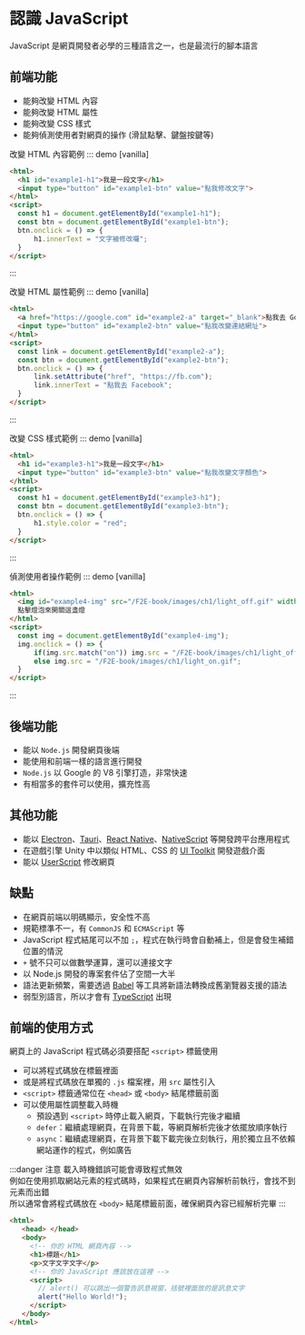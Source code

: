 # 認識 JavaScript

JavaScript 是網頁開發者必學的三種語言之一，也是最流行的腳本語言

## 前端功能
- 能夠改變 HTML 內容
- 能夠改變 HTML 屬性
- 能夠改變 CSS 樣式
- 能夠偵測使用者對網頁的操作 (滑鼠點擊、鍵盤按鍵等)

改變 HTML 內容範例
::: demo [vanilla]
```html
<html>
  <h1 id="example1-h1">我是一段文字</h1>
  <input type="button" id="example1-btn" value="點我修改文字">
</html>
<script>
  const h1 = document.getElementById("example1-h1");
  const btn = document.getElementById("example1-btn");
  btn.onclick = () => {
      h1.innerText = "文字被修改囉";
  }
</script>
```
:::

改變 HTML 屬性範例
::: demo [vanilla]
```html
<html>
  <a href="https://google.com" id="example2-a" target="_blank">點我去 Google</a><br><br>
  <input type="button" id="example2-btn" value="點我改變連結網址">
</html>
<script>
  const link = document.getElementById("example2-a");
  const btn = document.getElementById("example2-btn");
  btn.onclick = () => {
      link.setAttribute("href", "https://fb.com");
      link.innerText = "點我去 Facebook";
  }
</script>
```
:::

改變 CSS 樣式範例
::: demo [vanilla]
```html
<html>
  <h1 id="example3-h1">我是一段文字</h1>
  <input type="button" id="example3-btn" value="點我改變文字顏色">
</html>
<script>
  const h1 = document.getElementById("example3-h1");
  const btn = document.getElementById("example3-btn");
  btn.onclick = () => {
      h1.style.color = "red";
  }
</script>
```
:::

偵測使用者操作範例
::: demo [vanilla]
```html
<html>
  <img id="example4-img" src="/F2E-book/images/ch1/light_off.gif" width="100" height="180">
  點擊燈泡來開關這盞燈
</html>
<script>
  const img = document.getElementById("example4-img");
  img.onclick = () => {
      if(img.src.match("on")) img.src = "/F2E-book/images/ch1/light_off.gif";
      else img.src = "/F2E-book/images/ch1/light_on.gif";
  }
</script>
```
:::

## 後端功能
- 能以 `Node.js` 開發網頁後端
- 能使用和前端一樣的語言進行開發
- `Node.js` 以 Google 的 V8 引擎打造，非常快速
- 有相當多的套件可以使用，擴充性高

## 其他功能
- 能以 [Electron](https://electronjs.org/)、[Tauri](https://v2.tauri.app/)、[React Native](https://reactnative.dev/)、[NativeScript](https://nativescript.org/) 等開發跨平台應用程式
- 在遊戲引擎 Unity 中以類似 HTML、CSS 的 [UI Toolkit](https://docs.unity3d.com/6000.2/Documentation/Manual/ui-systems/introduction-ui-toolkit.html) 開發遊戲介面
- 能以 [UserScript](https://greasyfork.org/zh-TW) 修改網頁

## 缺點
- 在網頁前端以明碼顯示，安全性不高
- 規範標準不一，有 `CommonJS` 和 `ECMAScript` 等
- JavaScript 程式結尾可以不加 `;`，程式在執行時會自動補上，但是會發生補錯位置的情況
- `+` 號不只可以做數學運算，還可以連接文字
- 以 Node.js 開發的專案套件佔了空間一大半
- 語法更新頻繁，需要透過 [Babel](https://babeljs.io/) 等工具將新語法轉換成舊瀏覽器支援的語法
- 弱型別語言，所以才會有 [TypeScript](https://www.typescriptlang.org/) 出現

## 前端的使用方式
網頁上的 JavaScript 程式碼必須要搭配 `<script>` 標籤使用
- 可以將程式碼放在標籤裡面
- 或是將程式碼放在單獨的 `.js` 檔案裡，用 `src` 屬性引入
- `<script>` 標籤通常位在 `<head>` 或 `<body>` 結尾標籤前面
- 可以使用屬性調整載入時機  
  - 預設遇到 `<script>` 時停止載入網頁，下載執行完後才繼續
  - `defer`：繼續處理網頁，在背景下載，等網頁解析完後才依擺放順序執行
  - `async`：繼續處理網頁，在背景下載下載完後立刻執行，用於獨立且不依賴網站運作的程式，例如廣告

:::danger 注意
載入時機錯誤可能會導致程式無效  
例如在使用抓取網站元素的程式碼時，如果程式在網頁內容解析前執行，會找不到元素而出錯  
所以通常會將程式碼放在 `<body>` 結尾標籤前面，確保網頁內容已經解析完畢
:::

```html {8-11}
<html>
   <head> </head>
   <body>
     <!-- 你的 HTML 網頁內容 -->
     <h1>標題</h1>
     <p>文字文字文字</p>
     <!-- 你的 JavaScript 應該放在這裡 -->
     <script>
       // alert() 可以跳出一個警告訊息視窗，括號裡面放的是訊息文字
       alert("Hello World!");
     </script>
   </body>
</html> 
```
